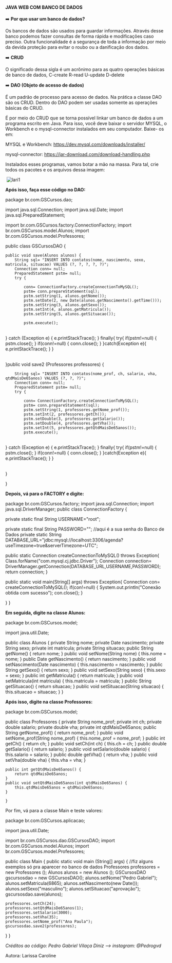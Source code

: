 ####                            JAVA WEB COM BANCO DE DADOS

:arrow_right: **Por que usar um banco de dados?**

Os bancos de dados são usados para guardar informações. Através desse banco podemos fazer consultas de forma rápida e modificações caso preciso. Outra funcionalidade é a segurança de toda a informação por meio da devida proteção para evitar o roubo ou a danificação dos dados.

:arrow_right: **CRUD**

O significado dessa sigla é um acrônimo para as quatro operações básicas de banco de
dados,
C-create
R-read
U-update
D-delete

:arrow_right: **DAO (Objeto de acesso de dados)**

 É um padrão de processo para acesso de dados. Na prática a classe DAO são os CRUD. Dentro do DAO podem ser usadas somente as operações básicas do CRUD.

É por meio do CRUD que se torna possível linkar um banco de dados a um programa escrito em Java. Para isso, você deve baixar o servidor MYSQL, o Workbench e o mysql-connector instalados em seu computador. Baixe- os em:

MYSQL e Workbench: https://dev.mysql.com/downloads/installer/

mysql-connector: https://jar-download.com/download-handling.php

Instalados esses programas, vamos botar a mão na massa. Para tal, crie todos os pacotes e os arquivos dessa imagem:

​                                      ![lari1](C:\Projeto_StartLatam\Imagens_JAVA\lari1.jpg)

**Após isso, faça esse código no DAO:**



package br.com.GSCursos.dao;

import java.sql.Connection;
import java.sql.Date;
import java.sql.PreparedStatement;


import br.com.GSCursos.factory.ConnectionFactory;
import br.com.GSCursos.model.Alunos;
import br.com.GSCursos.model.Professores;

public class GSCursosDAO {

	public void save(Alunos alunos) {
		String sql= "INSERT INTO contatos(nome, nascimento, sexo, matricula, situacao) VALUES (?, ?, ?, ?, ?)";
		Connection conn= null;
		PreparedStatement pstm= null;
		try {
			
			conn= ConnectionFactory.createConnectionToMySQL();
			pstm= conn.prepareStatement(sql);
			pstm.setString(1, alunos.getNome());
			pstm.setDate(2, new Date(alunos.getNascimento().getTime()));
			pstm.setString(3, alunos.getSexo());
			pstm.setInt(4, alunos.getMatricula());
			pstm.setString(5, alunos.getSituacao());
			
			pstm.execute();


​			
		} catch (Exception e) {
			e.printStackTrace();
		}
		finally{
			try{
				if(pstm!=null) {
					pstm.close();
				}
				if(conn!=null) {
					conn.close();
				}
			}catch(Exception e){
				e.printStackTrace();
			}
		}


​	
	}public void save2 (Professores professores) {
		
		String sql= "INSERT INTO contatos(nome_prof, ch, salario, vha, qtdMaisDe65anos) VALUES (?, ?, ?)";
		Connection conn= null;
		PreparedStatement pstm= null;
		try {
			
			conn= ConnectionFactory.createConnectionToMySQL();
			pstm= conn.prepareStatement(sql);
			pstm.setString(1, professores.getNome_prof());
			pstm.setInt(2, professores.getCh());
			pstm.setDouble(3, professores.getSalario());
			pstm.setDouble(4, professores.getVha());
			pstm.setInt(5, professores.getQtdMaisDe65anos());
			pstm.execute();


​			
		} catch (Exception e) {
			e.printStackTrace();
		}
		finally{
			try{
				if(pstm!=null) {
					pstm.close();
				}
				if(conn!=null) {
					conn.close();
				}
			}catch(Exception e){
				e.printStackTrace();
			}
		}


​		
	}

}





**Depois, vá para o FACTORY e digite:**

package br.com.GSCursos.factory;
import java.sql.Connection;
import java.sql.DriverManager;
public class ConnectionFactory {
	
  private static final String USERNAME="root";
	
  private static final String PASSWORD=""; //aqui é a sua senha do Banco de Dados
  private static String DATABASE_URL="jdbc:mysql://localhost:3306/agenda?useTimezone=true&serverTimezone=UTC";

  public static Connection createConnectionToMySQL() throws Exception{
	  Class.forName("com.mysql.cj.jdbc.Driver");
	  Connection connection= DriverManager.getConnection(DATABASE_URL,USERNAME,PASSWORD);
	  return connection;
}

  public static void main(String[] args) throws Exception{
	  Connection con= createConnectionToMySQL();
	  if(con!=null) {
		  System.out.println("Conexão obtida com sucesso");
		  con.close();
	  }

  }
}



**Em seguida, digite na classe Alunos:**

package br.com.GSCursos.model;

import java.util.Date;

public class Alunos {
	private String nome;
	private Date nascimento;
	private String sexo;
	private int matricula;
	private String situacao;
	public String getNome() {
		return nome;
	}
	public void setNome(String nome) {
		this.nome = nome;
	}
	public Date getNascimento() {
		return nascimento;
	}
	public void setNascimento(Date nascimento) {
		this.nascimento = nascimento;
	}
	public String getSexo() {
		return sexo;
	}
	public void setSexo(String sexo) {
		this.sexo = sexo;
	}
	public int getMatricula() {
		return matricula;
	}
	public void setMatricula(int matricula) {
		this.matricula = matricula;
	}
	public String getSituacao() {
		return situacao;
	}
	public void setSituacao(String situacao) {
		this.situacao = situacao;
	}
}



**Após isso, digite na classe Professores:**

package br.com.GSCursos.model;

public class Professores {
	private String nome_prof;
	private int ch;
	private double salario;
	private double vha;
	private int qtdMaisDe65anos;
	public String getNome_prof() {
		return nome_prof;
	}
	public void setNome_prof(String nome_prof) {
		this.nome_prof = nome_prof;
	}
	public int getCh() {
		return ch;
	}
	public void setCh(int ch) {
		this.ch = ch;
	}
	public double getSalario() {
		return salario;
	}
	public void setSalario(double salario) {
		this.salario = salario;
	}
	public double getVha() {
		return vha;
	}
	public void setVha(double vha) {
		this.vha = vha;
	}


	public int getQtdMaisDe65anos() {
		return qtdMaisDe65anos;
	}
	public void setQtdMaisDe65anos(int qtdMaisDe65anos) {
		this.qtdMaisDe65anos = qtdMaisDe65anos;
	}
	
	}
	
Por fim, vá para a classe Main e teste valores:

package br.com.GSCursos.aplicacao;

import java.util.Date;

import br.com.GSCursos.dao.GSCursosDAO;
import br.com.GSCursos.model.Alunos;
import br.com.GSCursos.model.Professores;

public class Main {
public static void main (String[] args) {
	//fiz alguns exemplos só pra aparecer no banco de dados
	Professores professores = new Professores ();
	Alunos alunos = new Alunos ();
	GSCursosDAO gscursosdao = new GSCursosDAO();
	alunos.setNome("Pedro Gabriel");
	alunos.setMatricula(6865);
	alunos.setNascimento(new Date());
	alunos.setSexo("masculino");
	alunos.setSituacao("aprovação");
	gscursosdao.save(alunos);
	
	professores.setCh(24);
	professores.setQtdMaisDe65anos(1);
	professores.setSalario(3000);
	professores.setVha(35);
	professores.setNome_prof("Ana Paula");
	gscursosdao.save2(professores);
}
}



*Créditos ao código: Pedro Gabriel Vilaça Diniz --> instagram: @Pedrogvd*





Autora: Larissa Caroline